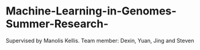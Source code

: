 # Machine-Learning-in-Genomes-Summer-Research-
Supervised by Manolis Kellis. Team member: Dexin, Yuan, Jing and Steven
